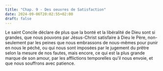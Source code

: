 ```yaml
---
title: "Chap. 9 - Des oeuvres de Satisfaction"
date: 2024-09-06T20:02:55+02:00
draft: false
---
```



Le saint Concile déclare de plus que la bonté et la libéralité de Dieu sont si grandes, que nous pouvons par Jésus-Christ satisfaire à Dieu le Père, non-seulement par les peines que nous embrassons de nous-mêmes pour punir en nous le péché, ou qui nous sont imposées par le jugement du prêtre selon la mesure de nos fautes, mais encore, ce qui est la plus grande marque de son amour, par les afflictions temporelles qu'il nous envoie, et que nous souffrons avec patience.

